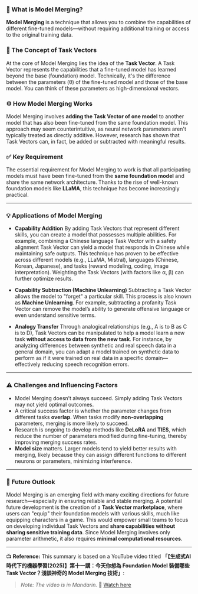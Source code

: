 ### 🔧 What is Model Merging?

**Model Merging** is a technique that allows you to combine the capabilities of different fine-tuned models—without requiring additional training or access to the original training data.

### 🧠 The Concept of Task Vectors

At the core of Model Merging lies the idea of the **Task Vector**. A Task Vector represents the capabilities that a fine-tuned model has learned beyond the base (foundation) model. Technically, it's the difference between the parameters (θ) of the fine-tuned model and those of the base model. You can think of these parameters as high-dimensional vectors.

### ⚙️ How Model Merging Works

Model Merging involves **adding the Task Vector of one model** to another model that has also been fine-tuned from the same foundation model. This approach may seem counterintuitive, as neural network parameters aren't typically treated as directly additive. However, research has shown that Task Vectors can, in fact, be added or subtracted with meaningful results.

### ✅ Key Requirement

The essential requirement for Model Merging to work is that all participating models must have been fine-tuned from the **same foundation model** and share the same network architecture. Thanks to the rise of well-known foundation models like **LLaMA**, this technique has become increasingly practical.

---

### 💡 Applications of Model Merging

* **Capability Addition**
  By adding Task Vectors that represent different skills, you can create a model that possesses multiple abilities. For example, combining a Chinese language Task Vector with a safety alignment Task Vector can yield a model that responds in Chinese while maintaining safe outputs. This technique has proven to be effective across different models (e.g., LLaMA, Mistral), languages (Chinese, Korean, Japanese), and tasks (reward modeling, coding, image interpretation). Weighting the Task Vectors (with factors like α, β) can further optimize results.

* **Capability Subtraction (Machine Unlearning)**
  Subtracting a Task Vector allows the model to "forget" a particular skill. This process is also known as **Machine Unlearning**. For example, subtracting a profanity Task Vector can remove the model’s ability to generate offensive language or even understand sensitive terms.

* **Analogy Transfer**
  Through analogical relationships (e.g., A is to B as C is to D), Task Vectors can be manipulated to help a model learn a new task **without access to data from the new task**. For instance, by analyzing differences between synthetic and real speech data in a general domain, you can adapt a model trained on synthetic data to perform as if it were trained on real data in a specific domain—effectively reducing speech recognition errors.

---

### ⚠️ Challenges and Influencing Factors

* Model Merging doesn’t always succeed. Simply adding Task Vectors may not yield optimal outcomes.
* A critical success factor is whether the parameter changes from different tasks **overlap**. When tasks modify **non-overlapping** parameters, merging is more likely to succeed.
* Research is ongoing to develop methods like **DeLoRA** and **TIES**, which reduce the number of parameters modified during fine-tuning, thereby improving merging success rates.
* **Model size** matters. Larger models tend to yield better results with merging, likely because they can assign different functions to different neurons or parameters, minimizing interference.

---

### 🔮 Future Outlook

Model Merging is an emerging field with many exciting directions for future research—especially in ensuring reliable and stable merging. A potential future development is the creation of a **Task Vector marketplace**, where users can "equip" their foundation models with various skills, much like equipping characters in a game. This would empower small teams to focus on developing individual Task Vectors and **share capabilities without sharing sensitive training data**. Since Model Merging involves only parameter arithmetic, it also requires **minimal computational resources**.

---

📺 **Reference:**
This summary is based on a YouTube video titled **「【生成式AI時代下的機器學習(2025)】第十一講：今天你想為 Foundation Model 裝備哪些 Task Vector？淺談神奇的 Model Merging 技術」**:
> *Note: The video is in Mandarin.*
🔗 [Watch here](https://www.youtube.com/watch?v=jFUwoCkdqAo&list=WL&index=3)



